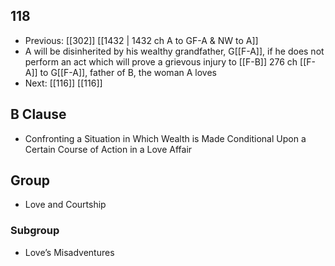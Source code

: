 ## 118
- Previous: [[302]] [[1432 | 1432 ch A to GF-A &amp; NW to A]] 
- A will be disinherited by his wealthy grandfather, G[[F-A]], if he does not perform an act which will prove a grievous injury to [[F-B]] 276 ch [[F-A]] to G[[F-A]], father of B, the woman A loves
- Next: [[116]] [[116]] 

## B Clause
- Confronting a Situation in Which Wealth is Made Conditional Upon a Certain Course of Action in a Love Affair

## Group
- Love and Courtship

### Subgroup
- Love’s Misadventures

